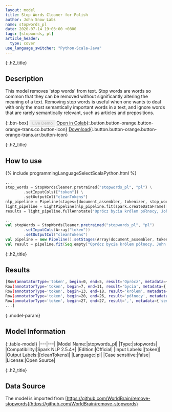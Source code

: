 ```yaml
---
layout: model
title: Stop Words Cleaner for Polish
author: John Snow Labs
name: stopwords_pl
date: 2020-07-14 19:03:00 +0800
tags: [stopwords, pl]
article_header:
  type: cover
use_language_switcher: "Python-Scala-Java"
---
```


{:.h2_title}
## Description
This model removes 'stop words' from text. Stop words are words so common that they can be removed without significantly altering the meaning of a text. Removing stop words is useful when one wants to deal with only the most semantically important words in a text, and ignore words that are rarely semantically relevant, such as articles and prepositions.

{:.btn-box}
<button class="button button-orange" disabled>Live Demo</button>
[Open in Colab](https://colab.research.google.com/github/JohnSnowLabs/spark-nlp-workshop/blob/b2eb08610dd49d5b15077cc499a94b4ec1e8b861/jupyter/annotation/english/stop-words/StopWordsCleaner.ipynb){:.button.button-orange.button-orange-trans.co.button-icon}
[Download](https://s3.amazonaws.com/auxdata.johnsnowlabs.com/public/models/stopwords_pl_pl_2.5.4_2.4_1594742438519.zip){:.button.button-orange.button-orange-trans.arr.button-icon}

{:.h2_title}
## How to use

<div class="tabs-box" markdown="1">

{% include programmingLanguageSelectScalaPython.html %}

```python
...
stop_words = StopWordsCleaner.pretrained("stopwords_pl", "pl") \
        .setInputCols(["token"]) \
        .setOutputCol("cleanTokens")
nlp_pipeline = Pipeline(stages=[document_assembler, tokenizer, stop_words])
light_pipeline = LightPipeline(nlp_pipeline.fit(spark.createDataFrame([['']]).toDF("text")))
results = light_pipeline.fullAnnotate("Oprócz bycia królem północy, John Snow jest angielskim lekarzem i liderem w rozwoju anestezjologii i higieny medycznej.")
```

```scala
...
val stopWords = StopWordsCleaner.pretrained("stopwords_pl", "pl")
        .setInputCols(Array("token"))
        .setOutputCol("cleanTokens")
val pipeline = new Pipeline().setStages(Array(document_assembler, tokenizer, stopWords))
val result = pipeline.fit(Seq.empty["Oprócz bycia królem północy, John Snow jest angielskim lekarzem i liderem w rozwoju anestezjologii i higieny medycznej."].toDS.toDF("text")).transform(data)
```

{:.h2_title}
## Results

```bash
[Row(annotatorType='token', begin=0, end=5, result='Oprócz', metadata={'sentence': '0'}),
Row(annotatorType='token', begin=7, end=11, result='bycia', metadata={'sentence': '0'}),
Row(annotatorType='token', begin=13, end=18, result='królem', metadata={'sentence': '0'}),
Row(annotatorType='token', begin=20, end=26, result='północy', metadata={'sentence': '0'}),
Row(annotatorType='token', begin=27, end=27, result=',', metadata={'sentence': '0'}),
...]
```

{:.model-param}
## Model Information

{:.table-model}
|---|---|
|Model Name:|stopwords_pl|
|Type:|stopwords|
|Compatibility:|Spark NLP 2.5.4+|
|Edition:|Official|
|Input Labels:|[token]|
|Output Labels:|[cleanTokens]|
|Language:|pl|
|Case sensitive:|false|
|License:|Open Source|

{:.h2_title}
## Data Source
The model is imported from [https://github.com/WorldBrain/remove-stopwords](https://github.com/WorldBrain/remove-stopwords)